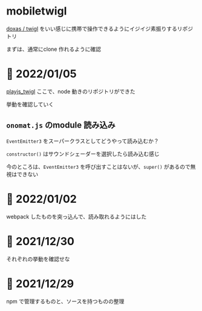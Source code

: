# mobiletwigl


[doxas / twigl](https://github.com/doxas/twigl) をいい感じに携帯で操作できるようにイジイジ素振りするリポジトリ


まずは、通常にclone 作れるように確認


# 📝 2022/01/05

[playjs_twigl](https://github.com/pome-ta/playjs_twigl) ここで、node 動きのリポジトリができた


挙動を確認していく



## `onomat.js` のmodule 読み込み

`EventEmitter3` をスーパークラスとしてどうやって読み込むか？


`constructor()` はサウンドシェーダーを選択したら読み込む感じ


今のところは、`EventEmitter3` を呼び出すことはないが、`super()` があるので無視はできない



# 📝 2022/01/02

webpack したものを突っ込んで、読み取れるようにはした

# 📝 2021/12/30

それぞれの挙動を確認せな


# 📝 2021/12/29


npm で管理するものと、ソースを持つものの整理
